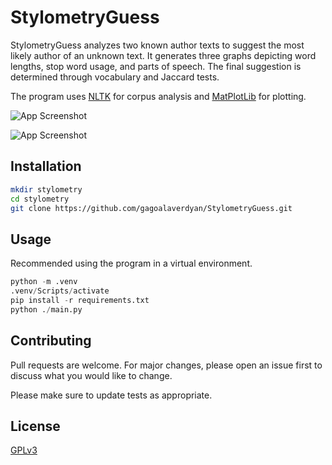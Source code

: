 # StylometryGuess

StylometryGuess analyzes two known author texts to suggest the most likely author of an unknown text. It generates three graphs depicting word lengths, stop word usage, and parts of speech. The final suggestion is determined through vocabulary and Jaccard tests.

The program uses [NLTK](https://www.nltk.org/) for corpus analysis and [MatPlotLib](https://matplotlib.org/) for plotting.

![App Screenshot](https://www.dropbox.com/scl/fi/d17oy9cvgb7fa3ojltj7m/1.png?rlkey=i8kezr14whfa5o3l4u46llclj&dl=1)

![App Screenshot](https://www.dropbox.com/scl/fi/xkto7nh9hkk191psss8gj/2.png?rlkey=w49mir96krwqvswxzdys0g0uw&dl=1)
## Installation

```bash
mkdir stylometry
cd stylometry
git clone https://github.com/gagoalaverdyan/StylometryGuess.git
```

## Usage

Recommended using the program in a virtual environment.
```python
python -m .venv
.venv/Scripts/activate
pip install -r requirements.txt
python ./main.py
```

## Contributing

Pull requests are welcome. For major changes, please open an issue first
to discuss what you would like to change.

Please make sure to update tests as appropriate.

## License

[GPLv3](https://www.gnu.org/licenses/gpl-3.0.en.html)